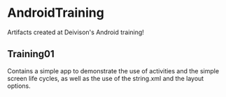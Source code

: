 AndroidTraining
===============

Artifacts created at Deivison's Android training!

Training01 
----------

Contains a simple app to demonstrate the use of activities and the simple screen life cycles, as well as the use of the string.xml and the layout options.
